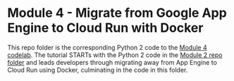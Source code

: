 # Module 4 - Migrate from Google App Engine to Cloud Run with Docker

This repo folder is the corresponding Python 2 code to the [Module 4 codelab](http://g.co/codelabs/pae-migrate-rundocker). The tutorial STARTs with the Python 2 code in the [Module 2 repo folder](/mod2a-cloudndb) and leads developers through migrating away from App Engine to Cloud Run using Docker, culminating in the code in this folder.
